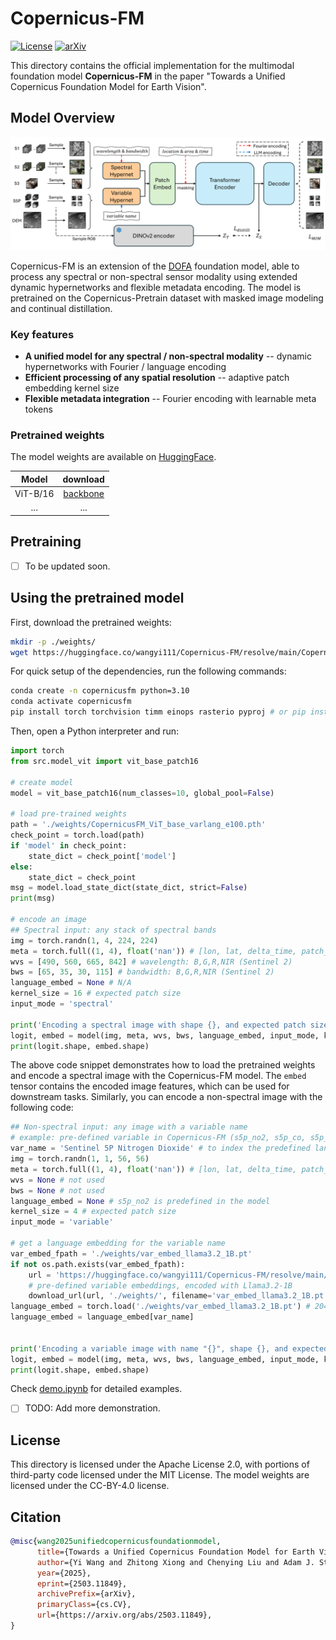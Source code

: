 # Copernicus-FM

[![License](https://img.shields.io/badge/License-Apache_2.0-blue.svg)](https://opensource.org/licenses/Apache-2.0)
[![arXiv](https://img.shields.io/badge/arXiv-2503.11849-b31b1b.svg)](https://arxiv.org/abs/2503.11849)

This directory contains the official implementation for the multimodal foundation model **Copernicus-FM** in the paper "Towards a Unified Copernicus Foundation Model for Earth Vision".

## Model Overview

![Framework Diagram](../assets/model_main-1.png)

Copernicus-FM is an extension of the [DOFA](https://github.com/zhu-xlab/DOFA) foundation model, able to process any spectral or non-spectral sensor modality using extended dynamic hypernetworks and flexible metadata encoding. The model is pretrained on the Copernicus-Pretrain dataset with masked image modeling and continual distillation.

### Key features

- **A unified model for any spectral / non-spectral modality** -- dynamic hypernetworks with Fourier / language encoding
- **Efficient processing of any spatial resolution** -- adaptive patch embedding kernel size
- **Flexible metadata integration** -- Fourier encoding with learnable meta tokens

### Pretrained weights

The model weights are available on [HuggingFace](https://huggingface.co/wangyi111/Copernicus-FM).

| Model | download |
| :---: | :---: |
| ViT-B/16 | [backbone](https://huggingface.co/wangyi111/Copernicus-FM/resolve/main/CopernicusFM_ViT_base_varlang_e100.pth) |
| ... | ... |

## Pretraining

- [ ] To be updated soon.

## Using the pretrained model

First, download the pretrained weights:

```bash
mkdir -p ./weights/
wget https://huggingface.co/wangyi111/Copernicus-FM/resolve/main/CopernicusFM_ViT_base_varlang_e100.pth -P ./weights/
```

For quick setup of the dependencies, run the following commands:

```bash
conda create -n copernicusfm python=3.10
conda activate copernicusfm
pip install torch torchvision timm einops rasterio pyproj # or pip install -r requirements.txt

```

Then, open a Python interpreter and run:

```python
import torch
from src.model_vit import vit_base_patch16

# create model
model = vit_base_patch16(num_classes=10, global_pool=False)

# load pre-trained weights
path = './weights/CopernicusFM_ViT_base_varlang_e100.pth'
check_point = torch.load(path)
if 'model' in check_point:
    state_dict = check_point['model']
else:
    state_dict = check_point
msg = model.load_state_dict(state_dict, strict=False)
print(msg)

# encode an image
## Spectral input: any stack of spectral bands
img = torch.randn(1, 4, 224, 224)
meta = torch.full((1, 4), float('nan')) # [lon, lat, delta_time, patch_token_area], assume unknown
wvs = [490, 560, 665, 842] # wavelength: B,G,R,NIR (Sentinel 2)
bws = [65, 35, 30, 115] # bandwidth: B,G,R,NIR (Sentinel 2)
language_embed = None # N/A
kernel_size = 16 # expected patch size
input_mode = 'spectral'

print('Encoding a spectral image with shape {}, and expected patch size {}.'.format(img.shape, kernel_size))
logit, embed = model(img, meta, wvs, bws, language_embed, input_mode, kernel_size)
print(logit.shape, embed.shape)
```

The above code snippet demonstrates how to load the pretrained weights and encode a spectral image with the Copernicus-FM model. The `embed` tensor contains the encoded image features, which can be used for downstream tasks. Similarly, you can encode a non-spectral image with the following code:

```python
## Non-spectral input: any image with a variable name
# example: pre-defined variable in Copernicus-FM (s5p_no2, s5p_co, s5p_o3, s5p_so2, dem)
var_name = 'Sentinel 5P Nitrogen Dioxide' # to index the predefined language embedding
img = torch.randn(1, 1, 56, 56)
meta = torch.full((1, 4), float('nan')) # [lon, lat, delta_time, patch_token_area], assume unknown
wvs = None # not used
bws = None # not used
language_embed = None # s5p_no2 is predefined in the model
kernel_size = 4 # expected patch size
input_mode = 'variable'

# get a language embedding for the variable name
var_embed_fpath = './weights/var_embed_llama3.2_1B.pt'
if not os.path.exists(var_embed_fpath):
    url = 'https://huggingface.co/wangyi111/Copernicus-FM/resolve/main/varname_embed/varname_embed_llama3.2_1B.pt'
    # pre-defined variable embeddings, encoded with Llama3.2-1B
    download_url(url, './weights/', filename='var_embed_llama3.2_1B.pt')
language_embed = torch.load('./weights/var_embed_llama3.2_1B.pt') # 2048   
language_embed = language_embed[var_name]


print('Encoding a variable image with name "{}", shape {}, and expected patch size {}.'.format(var_name, img.shape, kernel_size))
logit, embed = model(img, meta, wvs, bws, language_embed, input_mode, kernel_size)
print(logit.shape, embed.shape)
```

Check [demo.ipynb](demo.ipynb) for detailed examples.

- [ ] TODO: Add more demonstration.

## License

This directory is licensed under the Apache License 2.0, with portions of third-party code licensed under the MIT License. The model weights are licensed under the CC-BY-4.0 license.

## Citation

```bibtex
@misc{wang2025unifiedcopernicusfoundationmodel,
      title={Towards a Unified Copernicus Foundation Model for Earth Vision}, 
      author={Yi Wang and Zhitong Xiong and Chenying Liu and Adam J. Stewart and Thomas Dujardin and Nikolaos Ioannis Bountos and Angelos Zavras and Franziska Gerken and Ioannis Papoutsis and Laura Leal-Taixé and Xiao Xiang Zhu},
      year={2025},
      eprint={2503.11849},
      archivePrefix={arXiv},
      primaryClass={cs.CV},
      url={https://arxiv.org/abs/2503.11849}, 
}
```
